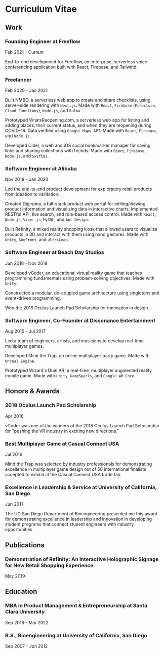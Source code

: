 # Curriculum Vitae

## Work

### Founding Engineer at Freeflow 

Feb 2021 - Current

End-to-end development for Freeflow, an enterprise, serverless voice conferencing application built with React, Firebase, and Tailwind.

### Freelancer

Feb 2020 - Jan 2021

Built NMBO, a serverless web app to create and share checklists, using server-side rendering with `Next.js`. Made with `React`, `Firebase` (`Firestore`, `Cloud Functions`), `Node.js`, and `Bulma`.

Prototyped WhatsReopening.com, a serverless web app for listing and adding places, their current status, and when they are reopening during COVID-19. Data verified using `Google Maps API`. Made with `React`, `Firebase`, and `Node.js`.

Developed Cider, a web and iOS social bookmarker manager for saving links and sharing collections with friends. Made with `React`, `Firebase`, `Node.js`, and `SwiftUI`.

### Software Engineer at Alibaba

Nov 2018 - Jan 2020

Led the end-to-end product development for exploratory retail products from ideation to validation.

Created Digiroma, a full-stack product web portal for editing/viewing product information and visualizing data in interactive charts. Implemented RESTful API, live search, and role-based access control. Made with `React`, `Node.js`, `Viser.js`, `MySQL`, and `Ant Design`.

Built Refinity, a mixed reality shopping kiosk that allowed users to visualize products in 3D and interact with them using hand gestures. Made with `Unity`, `SeeFront`, and `UltraLeap`.

### Software Engineer at Beach Day Studios

Jun 2018 - Nov 2018

Developed vCoder, an educational virtual reality game that teaches programming fundamentals using problem-solving objectives. Made with `Unity`.

Constructed a modular, de-coupled game architecture using singletons and event-driven programming.

Won the 2018 Oculus Launch Pad Scholarship for innovation in design.

### Software Engineer, Co-Founder at Dissonance Entertainment

Aug 2015 - Jul 2017

Led a team of engineers, artists, and musicians to develop real-time multiplayer games.

Developed Mind the Trap, an online multiplayer party game. Made with `Unreal Engine`.

Prototyped Wizard's Duel AR, a real-time, multiplayer augmented reality mobile game. Made with `Unity`, `GameSparks`, and `Google AR Core`.

## Honors & Awards

### 2018 Oculus Launch Pad Scholarship

Apr 2018

vCoder was one of the winners of the 2018 Oculus Launch Pad Scholarship for "pushing the VR industry in exciting new directions."

### Best Multiplayer Game at Casual Connect USA

Jul 2016

Mind the Trap was selected by industry professionals for demonstrating excellence in multiplayer game design out of 50 international finalists accepted to exhibit at the Casual Connect USA trade fair.

### Excellence in Leadership & Service at University of California, San Diego

Jun 2011

The UC San Diego Department of Bioengineering presented me this award for demonstrating excellence in leadership and innovation in developing student programs that connect student engineers with industry opportunities.

## Publications

### Demonstration of Refinity: An Interactive Holographic Signage for New Retail Shopping Experience

May 2019

## Education

### MBA in Product Management & Entrepreneurship at Santa Clara University

Sep 2018 - Mar 2022

### B.S., Bioengineering at University of California, San Diego

Sep 2007 - Jun 2012
